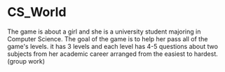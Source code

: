 # CS_World
The game is about a girl and she is a university student majoring in Computer Science. The goal of the game is to help her pass all of the game's levels. it has 3 levels and each level has 4-5 questions about two subjects from her academic career arranged from the easiest to hardest. (group work)
